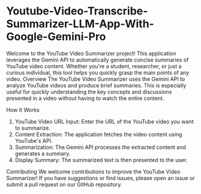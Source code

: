 # Youtube-Video-Transcribe-Summarizer-LLM-App-With-Google-Gemini-Pro
Welcome to the YouTube Video Summarizer project! This application leverages the Gemini API to automatically generate concise summaries of YouTube video content. Whether you're a student, researcher, or just a curious individual, this tool helps you quickly grasp the main points of any video.
Overview
The YouTube Video Summarizer uses the Gemini API to analyze YouTube videos and produce brief summaries. This is especially useful for quickly understanding the key concepts and discussions presented in a video without having to watch the entire content.

How It Works
1) YouTube Video URL Input: Enter the URL of the YouTube video you want to summarize.
2) Content Extraction: The application fetches the video content using YouTube's API.
3) Summarization: The Gemini API processes the extracted content and generates a summary.
4) Display Summary: The summarized text is then presented to the user.

Contributing
We welcome contributions to improve the YouTube Video Summarizer! If you have suggestions or find issues, please open an issue or submit a pull request on our GitHub repository.
